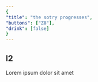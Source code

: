 ```yaml
---
{
"title": "the sotry progresses",
"buttons": ["Z8"],
"drink": [false]
}
---
```


## I2

Lorem ipsum dolor sit amet